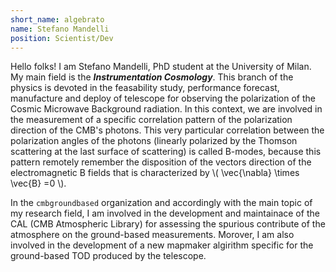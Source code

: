 ```yaml
---
short_name: algebrato
name: Stefano Mandelli
position: Scientist/Dev
---
```

<script type="text/javascript"
        src="https://cdnjs.cloudflare.com/ajax/libs/mathjax/2.7.0/MathJax.js?config=TeX-AMS_CHTML"></script>

Hello folks! I am Stefano Mandelli, PhD student at the University of Milan. My main field is the ***Instrumentation Cosmology***. This branch of the physics is devoted in the feasability study, performance forecast, manufacture and deploy of telescope for observing the polarization of the Cosmic Microwave Background radiation. In this context, we are involved in the measurement of a specific correlation pattern of the polarization direction of the CMB's photons. This very particular correlation between the polarization angles of the photons (linearly polarized by the Thomson scattering at the last surface of scattering) is called B-modes, because this pattern remotely remember the disposition of the vectors direction of the electromagnetic B fields that is characterized by \\( \vec{\nabla} \times \vec{B} =0 \\).

In the `cmbgroundbased` organization and accordingly with the main topic of my research field, I am involved in the development and maintainace of the CAL (CMB Atmospheric Library) for assessing the spurious contribute of the atmosphere on the ground-based measurements. Morover, I am also involved in the development of a new mapmaker algirithm specific for the ground-based TOD produced by the telescope.

